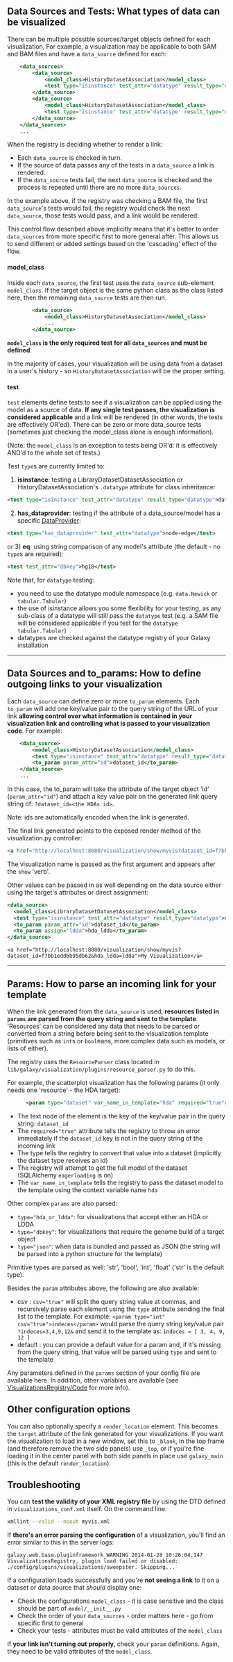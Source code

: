 ## Data Sources and Tests: What types of data can be visualized

There can be multiple possible sources/target objects defined for each visualization, For example, a visualization may
be applicable to both SAM and BAM files and have a `data_source` defined for each:
```xml
    <data_sources>
        <data_source>
            <model_class>HistoryDatasetAssociation</model_class>
            <test type="isinstance" test_attr="datatype" result_type="datatype">tabular.Sam</test>
        </data_source>
        <data_source>
            <model_class>HistoryDatasetAssociation</model_class>
            <test type="isinstance" test_attr="datatype" result_type="datatype">binary.Bam</test>
        </data_source>
    </data_sources>
    ...
```


When the registry is deciding whether to render a link:

* Each `data_source` is checked in turn.
* If the source of data passes any of the tests in a `data_source` a link is rendered.
* If the `data_source` tests fail, the next `data_source` is checked and the process is repeated until there are no
  more `data_sources`.

In the example above, if the registry was checking a BAM file, the first `data_source`'s tests would fail, the registry
would check the next `data_source`, those tests would pass, and a link would be rendered.

This control flow described above implicitly means that it's better to order `data_sources` from more specific first to
more general after. This allows us to send different or added settings based on the 'cascading' effect of the flow.



#### model_class

Inside each `data_source`, the first test uses the `data_source` sub-element `model_class`. If the target object is
the same python class as the class listed here, then the remaining `data_source` tests are then run.
```xml
        <data_source>
            <model_class>HistoryDatasetAssociation</model_class>
            ...
        </data_source>
```


**`model_class` is the only required test for all `data_sources` and must be defined**.

In the majority of cases, your visualization will be using data from a dataset in a user's history - so
`HistoryDatasetAssociation` will be the proper setting.


#### test

`test` elements define tests to see if a visualization can be applied using the model as a source of data. **If
any single test passes, the visualization is considered applicable** and a link will be rendered (in other words, the
tests are effectively OR'ed). There can be zero or more data_source tests (sometimes just checking the model_class alone
is enough information).

(Note: the `model_class` is an exception to tests being OR'd: it is effectively AND'd to the whole set of tests.)

Test `type`s are currently limited to:

1) **isinstance**: testing a LibraryDatasetDatasetAssociation or HistoryDatasetAssociation's `.datatype` attribute
for class inheritance:
```xml
<test type="isinstance" test_attr="datatype" result_type="datatype">data.Newick</test>
```


2) **has_dataprovider**: testing if the attribute of a data_source/model has a specific
[DataProvider](/src/data-providers/index.md):
```xml
<test type="has_dataprovider" test_attr="datatype">node-edge</test>
```


or 3) **eq**: using string comparison of any model's attribute (the default - no `type`s are required):
```xml
<test test_attr="dbkey">hg18</test>
```


Note that, for `datatype` testing:
* you need to use the datatype module namespace (e.g. `data.Newick` or `tabular.Tabular`)
* the use of isinstance allows you some flexibility for your testing, as any sub-class of a datatype will still pass
  the `datatype` test (e.g. a SAM file will be considered applicable if you test for the `datatype` `tabular.Tabular`)
* datatypes are checked against the datatype registry of your Galaxy installation

----
## Data Sources and to_params: How to define outgoing links to your visualization

Each `data_source` can define zero or more `to_param` elements. Each `to_param` will add one key/value pair
to the query string of the URL of your link **allowing control over what information is contained in your visualization
link and controlling what is passed to your visualization code**. For example:
```xml
    <data_source>
        <model_class>HistoryDatasetAssociation</model_class>
        <test type="isinstance" test_attr="datatype" result_type="datatype">tabular.Sam</test>
        <to_param param_attr="id">dataset_id</to_param>
    </data_source>
    ...
```


In this case, the to_param will take the attribute of the target object 'id' (`param_attr="id"`) and attach a key
value pair on the generated link query string of: `?dataset_id=<the HDAs id>`.

Note: ids are automatically encoded when the link is generated.

The final link generated points to the exposed render method of the visualization.py controller:
```html
<a href="http://localhost:8080/visualization/show/myvis?dataset_id=f7bb1edd6b95db62">My Visualization</a>
```

The visualization name is passed as the first argument and appears after the `show` 'verb'.


Other values can be passed in as well depending on the data source either using the target's attributes or direct
assignment:
```xml
<data_source>
  <model_class>LibraryDatasetDatasetAssociation</model_class>
  <test type="isinstance" test_attr="datatype" result_type="datatype">data.Data</test>
  <to_param param_attr="id">dataset_id</to_param>
  <to_param assign="ldda">hda_ldda</to_param>
</data_source>
```


```#!
<a href="http://localhost:8080/visualization/show/myvis?dataset_id=f7bb1edd6b95db62&hda_ldda=ldda">My Visualization</a>
```





----
## Params: How to parse an incoming link for your template

When the link generated from the `data_source` is used, **resources listed in `params` are parsed from the query string
and sent to the template**. 'Resources' can be considered any data that needs to be parsed or converted from a string
before being sent to the visualization template (primitives such as `int`s or `bool`eans, more complex data such as
models, or lists of either).

The registry uses the `ResourceParser` class located in `lib/galaxy/visualization/plugins/resource_parser.py` to do this.

For example, the scatterplot visualization has the following params (it only needs one 'resource' - the HDA target):
```xml
      <param type="dataset" var_name_in_template="hda" required="true">dataset_id</param>
```


* The text node of the element is the key of the key/value pair in the query string: `dataset_id`
* The `required="true"` attribute tells the registry to throw an error immediately if the `dataset_id` key is not in
  the query string of the incoming link
* The type tells the registry to convert that value into a dataset (implicitly the dataset type receives an id)
* The registry will attempt to get the full model of the dataset (SQLAlchemy `eagerloading` is on)
* The `var_name_in_template` tells the registry to pass the dataset model to the template using the context variable
  name `hda`

Other complex `params` are also parsed:
* `type="hda_or_ldda"`: for visualizations that accept either an HDA or LDDA
* `type="dbkey"`: for visualizations that require the genome build of a target object
* `type="json"`: when data is bundled and passed as JSON (the string will be parsed into a python structure for the
  template)

Primitive types are parsed as well: 'str', 'bool', 'int', 'float' ('str' is the default type).

Besides the `param` attributes above, the following are also available:
* csv : `csv="true"` will split the query string value at commas, and recursively parse each element using the `type`
  attribute sending the final list to the template. For example: `<param type="int" csv="true">indeces</param>` would
  parse the query string key/value pair `?indeces=3,4,9,12&` and send it to the template as: `indeces = [ 3, 4, 9, 12 ]`
* default : you can provide a default value for a param and, if it's missing from the query string, that value will
  be parsed using `type` and sent to the template

Any parameters defined in the `params` section of your config file are available here. In addition, other variables
are available (see [VisualizationsRegistry/Code](/src/visualizations-registry/code/index.md) for more info).


## Other configuration options

You can also optionally specify a `render_location` element. This becomes the `target` attribute of the link generated
for your visualizations. If you want the visualization to load in a new window, set this to `_blank`, in the top frame
(and therefore remove the two side panels) use `_top`, or if you're fine loading it in the center panel with both
side panels in place use `galaxy_main` (this is the default `render_location`).


## Troubleshooting

You can **test the validity of your XML registry file** by using the DTD defined in `visualizations_conf.xml` itself.
On the command line:
```bash
xmllint --valid --noout myvis.xml
```


If **there's an error parsing the configuration** of a visualization, you'll find an error similar to this in the
server logs:
```#!
galaxy.web.base.pluginframework WARNING 2014-01-28 10:26:04,147 VisualizationsRegistry, plugin load failed or disabled:
./config/plugins/visualizations/sweepster. Skipping...
```


If a configuration loads successfully and you're **not seeing a link** to it on a dataset or data source that
*should* display one:
* Check the configurations `model_class` - it is case sensitive and the class should be part of `model/__init__.py`
* Check the order of your `data_sources` - order matters here - go from specific first to general
* Check your tests - attributes must be valid attributes of the `model_class`

If **your link isn't turning out properly**, check your `param` definitions. Again, they need to be valid attributes
of the `model_class`.
